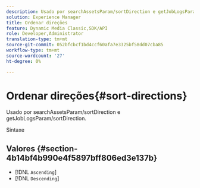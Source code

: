 ```yaml
---
description: Usado por searchAssetsParam/sortDirection e getJobLogsParam/sortDirection.
solution: Experience Manager
title: Ordenar direções
feature: Dynamic Media Classic,SDK/API
role: Developer,Administrator
translation-type: tm+mt
source-git-commit: 052bfcbcf1bd4ccf60afa7e3325bf58dd07cba85
workflow-type: tm+mt
source-wordcount: '27'
ht-degree: 0%

---
```



# Ordenar direções{#sort-directions}

Usado por searchAssetsParam/sortDirection e getJobLogsParam/sortDirection.

Sintaxe

## Valores {#section-4b14bf4b990e4f5897bff806ed3e137b}

* [!DNL `Ascending`]
* [!DNL `Descending`]

